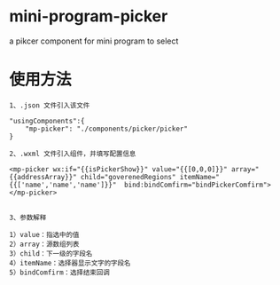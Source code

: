 # mini-program-picker
a pikcer component for mini program to select 

# 使用方法
	1、.json 文件引入该文件

    "usingComponents":{
        "mp-picker": "./components/picker/picker"
    }

    2、.wxml 文件引入组件，并填写配置信息

    <mp-picker wx:if="{{isPickerShow}}" value="{{[0,0,0]}}" array="{{addressArray}}" child="goverenedRegions" itemName="{{['name','name','name']}}"  bind:bindComfirm="bindPickerComfirm"></mp-picker>


    3、参数解释

    1）value：指选中的值
    2）array：源数组列表
    3）child：下一级的字段名
    4）itemName：选择器显示文字的字段名
    5）bindComfirm：选择结束回调
